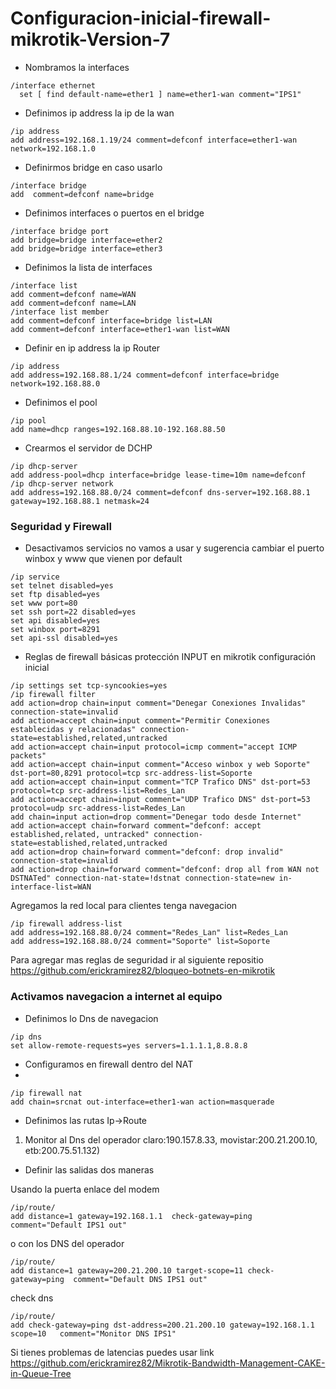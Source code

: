 # Configuracion-inicial-firewall-mikrotik-Version-7

- Nombramos la interfaces 
```
/interface ethernet
  set [ find default-name=ether1 ] name=ether1-wan comment="IPS1"
 ```

- Definimos ip address la ip de la wan
```
/ip address
add address=192.168.1.19/24 comment=defconf interface=ether1-wan network=192.168.1.0
```
 
- Definirmos bridge en caso usarlo

```
/interface bridge
add  comment=defconf name=bridge   
```
- Definimos interfaces o puertos en el bridge
```
/interface bridge port
add bridge=bridge interface=ether2 
add bridge=bridge interface=ether3
```

- Definimos la lista de interfaces
```
/interface list
add comment=defconf name=WAN
add comment=defconf name=LAN
/interface list member
add comment=defconf interface=bridge list=LAN
add comment=defconf interface=ether1-wan list=WAN
```


- Definir en ip address la ip Router

```
/ip address
add address=192.168.88.1/24 comment=defconf interface=bridge network=192.168.88.0
```

- Definimos el pool

```
/ip pool
add name=dhcp ranges=192.168.88.10-192.168.88.50
```

- Crearmos el servidor de DCHP

```
/ip dhcp-server
add address-pool=dhcp interface=bridge lease-time=10m name=defconf
/ip dhcp-server network
add address=192.168.88.0/24 comment=defconf dns-server=192.168.88.1 gateway=192.168.88.1 netmask=24
```
### Seguridad y Firewall

- Desactivamos servicios no vamos a usar y sugerencia cambiar el puerto winbox y www que vienen por default

```
/ip service
set telnet disabled=yes
set ftp disabled=yes
set www port=80
set ssh port=22 disabled=yes
set api disabled=yes
set winbox port=8291
set api-ssl disabled=yes
```

- Reglas de firewall básicas protección INPUT en mikrotik configuración inicial

```
/ip settings set tcp-syncookies=yes
/ip firewall filter
add action=drop chain=input comment="Denegar Conexiones Invalidas" connection-state=invalid
add action=accept chain=input comment="Permitir Conexiones establecidas y relacionadas" connection-state=established,related,untracked
add action=accept chain=input protocol=icmp comment="accept ICMP packets"
add action=accept chain=input comment="Acceso winbox y web Soporte" dst-port=80,8291 protocol=tcp src-address-list=Soporte
add action=accept chain=input comment="TCP Trafico DNS" dst-port=53 protocol=tcp src-address-list=Redes_Lan
add action=accept chain=input comment="UDP Trafico DNS" dst-port=53 protocol=udp src-address-list=Redes_Lan
add chain=input action=drop comment="Denegar todo desde Internet"
add action=accept chain=forward comment="defconf: accept established,related, untracked" connection-state=established,related,untracked
add action=drop chain=forward comment="defconf: drop invalid" connection-state=invalid
add action=drop chain=forward comment="defconf: drop all from WAN not DSTNATed" connection-nat-state=!dstnat connection-state=new in-interface-list=WAN
```

Agregamos la red local para clientes tenga navegacion 
```
/ip firewall address-list
add address=192.168.88.0/24 comment="Redes_Lan" list=Redes_Lan
add address=192.168.88.0/24 comment="Soporte" list=Soporte
```



Para agregar mas reglas de seguridad ir al siguiente repositio https://github.com/erickramirez82/bloqueo-botnets-en-mikrotik

### Activamos navegacion a internet al equipo

- Definimos lo Dns de navegacion

```
/ip dns
set allow-remote-requests=yes servers=1.1.1.1,8.8.8.8
```

- Configuramos en firewall dentro del NAT
- 
```
/ip firewall nat
add chain=srcnat out-interface=ether1-wan action=masquerade
```

- Definimos las rutas Ip->Route

1. Monitor al Dns del  operador claro:190.157.8.33, movistar:200.21.200.10, etb:200.75.51.132) 

- Definir las salidas dos maneras 

Usando la puerta enlace del modem
```
/ip/route/
add distance=1 gateway=192.168.1.1  check-gateway=ping  comment="Default IPS1 out"
```
o con los DNS del operador

```
/ip/route/
add distance=1 gateway=200.21.200.10 target-scope=11 check-gateway=ping  comment="Default DNS IPS1 out"
```

check dns 

```
/ip/route/
add check-gateway=ping dst-address=200.21.200.10 gateway=192.168.1.1  scope=10   comment="Monitor DNS IPS1"
```

Si tienes problemas de latencias puedes usar link https://github.com/erickramirez82/Mikrotik-Bandwidth-Management-CAKE-in-Queue-Tree
